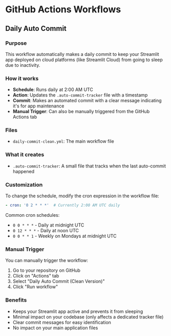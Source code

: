 # GitHub Actions Workflows

## Daily Auto Commit

### Purpose
This workflow automatically makes a daily commit to keep your Streamlit app deployed on cloud platforms (like Streamlit Cloud) from going to sleep due to inactivity.

### How it works
- **Schedule**: Runs daily at 2:00 AM UTC
- **Action**: Updates the `.auto-commit-tracker` file with a timestamp
- **Commit**: Makes an automated commit with a clear message indicating it's for app maintenance
- **Manual Trigger**: Can also be manually triggered from the GitHub Actions tab

### Files
- `daily-commit-clean.yml`: The main workflow file

### What it creates
- `.auto-commit-tracker`: A small file that tracks when the last auto-commit happened

### Customization
To change the schedule, modify the cron expression in the workflow file:
```yaml
- cron: '0 2 * * *'  # Currently 2:00 AM UTC daily
```

Common cron schedules:
- `0 0 * * *` - Daily at midnight UTC
- `0 12 * * *` - Daily at noon UTC  
- `0 0 * * 1` - Weekly on Mondays at midnight UTC

### Manual Trigger
You can manually trigger the workflow:
1. Go to your repository on GitHub
2. Click on "Actions" tab
3. Select "Daily Auto Commit (Clean Version)"
4. Click "Run workflow"

### Benefits
- Keeps your Streamlit app active and prevents it from sleeping
- Minimal impact on your codebase (only affects a dedicated tracker file)
- Clear commit messages for easy identification
- No impact on your main application files 